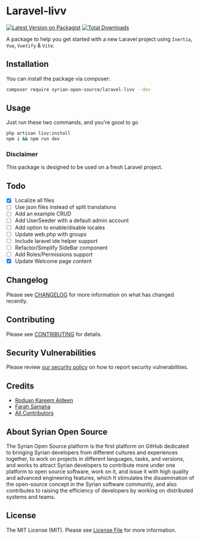 # Laravel-livv

[![Latest Version on Packagist](https://img.shields.io/packagist/v/syrian-open-source/laravel-livv.svg?style=flat-square)](https://packagist.org/packages/syrian-open-source/laravel-livv)
[![Total Downloads](https://img.shields.io/packagist/dt/syrian-open-source/laravel-livv.svg?style=flat-square)](https://packagist.org/packages/syrian-open-source/laravel-livv)

A package to help you get started with a new Laravel project using `Inertia`, `Vue`, `Vuetify` & `Vite`.

## Installation

You can install the package via composer:

```bash
composer require syrian-open-source/laravel-livv --dev
```

## Usage

Just run these two commands, and you're good to go

```bash
php artisan livv:install
npm i && npm run dev
```

### Disclaimer
This package is designed to be used on a fresh Laravel project.

## Todo
- [x] Localize all files
- [ ] Use json files instead of split translations
- [ ] Add an example CRUD
- [ ] Add UserSeeder with a default admin account
- [ ] Add option to enable/disable locales
- [ ] Update web.php with groups
- [ ] Include laravel ide helper support
- [ ] Refactor/Simplify SideBar component 
- [ ] Add Roles/Permissions support
- [x] Update Welcome page content

## Changelog

Please see [CHANGELOG](CHANGELOG.md) for more information on what has changed recently.

## Contributing

Please see [CONTRIBUTING](https://github.com/spatie/.github/blob/main/CONTRIBUTING.md) for details.

## Security Vulnerabilities

Please review [our security policy](../../security/policy) on how to report security vulnerabilities.

## Credits

- [Roduan Kareem Aldeen](https://github.com/RoduanKD)
- [Farah Samaha](https://github.com/FarahSamaha)
- [All Contributors](../../contributors)

About Syrian Open Source
-------
The Syrian Open Source platform is the first platform on GitHub dedicated to bringing Syrian developers from different
cultures and experiences together, to work on projects in different languages, tasks, and versions, and works to attract
Syrian developers to contribute more under one platform to open source software, work on it, and issue it with high
quality and advanced engineering features, which It stimulates the dissemination of the open-source concept in the
Syrian software community, and also contributes to raising the efficiency of developers by working on distributed
systems and teams.

## License

The MIT License (MIT). Please see [License File](LICENSE.md) for more information.
